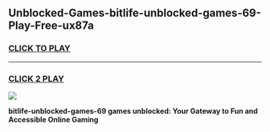 
## Unblocked-Games-bitlife-unblocked-games-69-Play-Free-ux87a
<h3>
<a href="https://premium76.site?title=bitlife-unblocked-games-69&ref=17A">CLICK TO PLAY</a></h3>
<hr>

<h3>
<a href="https://premium76.site?title=bitlife-unblocked-games-69&ref=17A">CLICK 2 PLAY</a>
  
</h3>

<a href="https://premium76.site?title=bitlife-unblocked-games-69&ref=17A"><img src="https://clearcache.store/games.png"></a>


**bitlife-unblocked-games-69 games unblocked: Your Gateway to Fun and Accessible Online Gaming**
